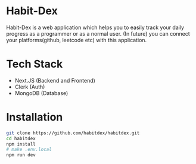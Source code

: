 # Habit-Dex
Habit-Dex is a web application which helps you to easily track your daily progress as a programmer or as a normal user.
(In future) you can connect your platforms(github, leetcode etc) with this application.

# Tech Stack
- Next.JS (Backend and Frontend)
- Clerk (Auth)
- MongoDB (Database)

# Installation
```bash
git clone https://github.com/habitdex/habitdex.git
cd habitdex
npm install
# make .env.local
npm run dev
```